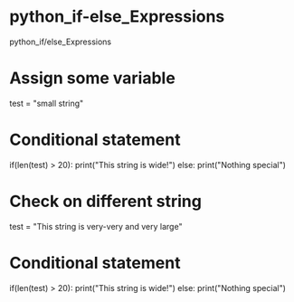 # python_if-else_Expressions
python_if/else_Expressions


# Assign some variable
test = "small string"

# Conditional statement
if(len(test) > 20):
    print("This string is wide!")
else:
    print("Nothing special")
    
# Check on different string
test = "This string is very-very and very large"

# Conditional statement
if(len(test) > 20):
    print("This string is wide!")
else:
    print("Nothing special")
